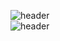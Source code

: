 ![header](https://capsule-render.vercel.app/api?type=waving&color=random&height=150&section=header&text=갓생%20일기&fontSize=70)<br>
![header](https://capsule-render.vercel.app/api?type=waving&color=random&height=150&section=footer&text=GodLife%20Diary&fontSize=70)
